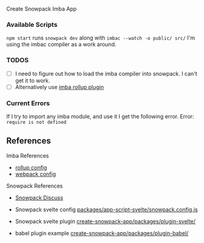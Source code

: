 Create Snowpack Imba App
### Available Scripts
`npm start`
runs `snowpack dev` along with `imbac --watch -o public/ src/`
I'm using the imbac compiler as a work around.


### TODOS
- [ ] I need to figure out how to load the imba compiler into snowpack. I can't get it to work.
- [ ] Alternatively use [imba rollup plugin](https://github.com/imba/imba/tree/master/packages/rollup)

### Current Errors
If I try to import any imba module, and use it I get the following error.
Error: `require is not defined`

## References

Imba References

- [rollup config](https://github.com/imba/imba/blob/master/packages/rollup/rollup.config.js)
- [webpack config](https://github.com/imba/imba/blob/v2.0.0-alpha.45/webpack.config.js)

Snowpack References

- [Snowpack Discuss](https://www.pika.dev/npm/snowpack/discuss/179)

- Snowpack svelte config [packages/app-script-svelte/snowpack.config.js](https://github.com/pikapkg/create-snowpack-app/blob/master/packages/app-scripts-svelte/snowpack.config.js)
- Snowpack svelte plugin [create-snowpack-app/packages/plugin-svelte/](https://github.com/pikapkg/create-snowpack-app/tree/master/packages/plugin-svelte)

- babel plugin example [create-snowpack-app/packages/plugin-babel/](https://github.com/pikapkg/create-snowpack-app/blob/master/packages/plugin-babel/plugin.js)

